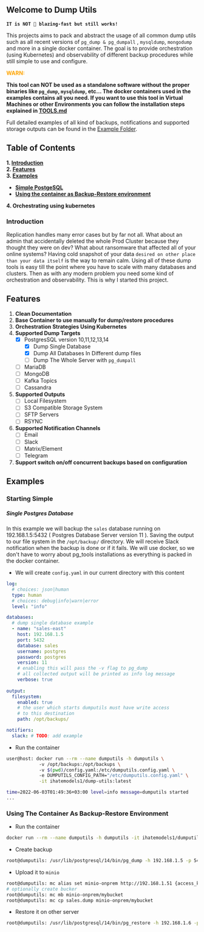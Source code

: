 ## Welcome to Dump Utils 

**`IT is NOT 🚀 blazing-fast but still works!`**

This projects aims to pack and abstract the usage of all common dump utils such as all recent versions of `pg_dump & pg_dumpall` , `mysqldump`, `mongodump` and more in a single docker container. The goal is to provide orchestration (using Kubernetes) and observability of different backup procedures while still simple to use and configure.

**<p style='color:orange'>WARN:</p> This tool can NOT be used as a standalone software without the proper binaries like `pg_dump`, `mysqldump`, etc... The docker containers used in the examples contains all you need. If you want to use this tool in Virtual Machines or other Environments you can follow the installation steps explained in [TOOLS.md](docs/tools.md)** 

Full detailed examples of all kind of backups, notifications and supported storage outputs can be found in the [Example Folder](example).

## Table of Contents
**1. [Introduction](#Introduction)**  
**2. [Features](#Features)**  
**3. [Examples](#Examples)** 
   - **[Simple PostgeSQL](<#single-postgres-database>)**
   - **[Using the container as Backup-Restore environment](<#using-the-container-as-backup-restore-environment>)**  

**4. Orchestrating using kubernetes**

### Introduction

Replication handles many error cases but by far not all. What about an admin that accidentally deleted the whole Prod Cluster because they thought they were on dev? What about ransomware that affected all of your online systems? Having cold snapshot of your data `desired on other place than your data itself` is the way to remain calm. Using all of these dump tools is easy till the point where you have to scale with many databases and clusters. Then as with any modern problem you need some kind of orchestration and observability. This is why I started this project. 

## Features

1. **Clean Documentation**
2. **Base Container to use manually for dump/restore procedures**
3. **Orchestration Strategies Using Kubernetes** 
4. **Supported Dump Targets**
    - [x] PostgresSQL version 10,11,12,13,14
      - [x] Dump Single Database
      - [x] Dump All Databases In Different dump files
      - [ ] Dump The Whole Server with `pg_dumpall`
    - [ ] MariaDB 
    - [ ] MongoDB
    - [ ] Kafka Topics
    - [ ] Cassandra
5. **Supported Outputs**
    - [ ] Local Filesystem
    - [ ] S3 Compatible Storage System
    - [ ] SFTP Servers
    - [ ] RSYNC 
6. **Supported Notification Channels**
    - [ ] Email
    - [ ] Slack
    - [ ] Matrix/Element
    - [ ] Telegram
7. **Support switch on/off concurrent backups based on configuration**
## Examples

### Starting Simple

##### Single Postgres Database

In this example we will backup the `sales` database running on 192.168.1.5:5432 ( Postgres Database Server version 11 ). Saving the output to our file system in the `/opt/backup/` directory. We will receive Slack notification when the backup is done or if it fails. We will use docker, so we don't have to worry about pg_tools installations as everything is packed in the docker container.  

- We will create `config.yaml` in our current directory with this content

```yaml
log:
  # choices: json|human
  type: human
  # choices: debug|info|warn|error
  level: "info"

databases:
  # dump single database example
  - name: "sales-east"
    host: 192.168.1.5
    port: 5432
    database: sales
    username: postgres
    password: postgres
    version: 11
    # enabling this will pass the -v flag to pg_dump
    # all collected output will be printed as info log message
    verbose: true
    
output:
  filesystem:
    enabled: true
    # the user which starts dumputils must have write access
    # to this destination
    path: /opt/backups/

notifiers:
  slack: # TODO: add example
```

- Run the container

```bash
user@host: docker run --rm --name dumputils -h dumputils \ 
            -v /opt/backups:/opt/backups \ 
            -v $(pwd)/config.yaml:/etc/dumputils.config.yaml \ 
            -e DUMPUTILS_CONFIG_PATH="/etc/dumputils.config.yaml" \
            -it ihatemodels1/dump-utils:latest 

time=2022-06-03T01:49:36+03:00 level=info message=dumputils started
...
```

### Using The Container As Backup-Restore Environment

- Run the container

```bash
docker run --rm --name dumputils -h dumputils -it ihatemodels1/dumputils-base:latest /bin/bash
```

- Create backup

```bash
root@dumputils: /usr/lib/postgresql/14/bin/pg_dump -h 192.168.1.5 -p 5432 -U postgres -Fc -Z 9 sales -f sales.dump
```

- Upload it to `minio`

```bash
root@dumputils: mc alias set minio-onprem http://192.168.1.51 {access_key} {secret_key}
# optionally create bucker
root@dumputils: mc mb minio-onprem/mybucket
root@dumputils: mc cp sales.dump minio-onprem/mybucket
```

- Restore it on other server

```bash
root@dumputils: /usr/lib/postgresql/14/bin/pg_restore -h 192.168.1.6 -p 5432 -U postgres -d sales_old sales.dump
```
